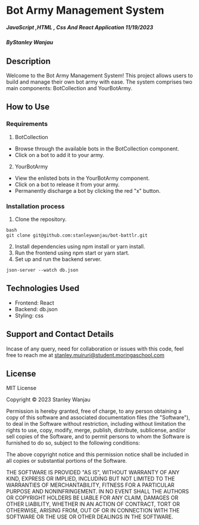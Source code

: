 # Bot Army Management System
##### JavaScript ,HTML , Css And React Application 11/19/2023  
##### By**Stanley Wanjau**

## Description
Welcome to the Bot Army Management System! This project allows users to build and manage their own bot army with ease. The system comprises two main components: BotCollection and YourBotArmy.
## How to Use
### Requirements
1.  BotCollection

* Browse through the available bots in the BotCollection component.
* Click on a bot to add it to your army.
2. YourBotArmy

* View the enlisted bots in the YourBotArmy component.
* Click on a bot to release it from your army.
* Permanently discharge a bot by clicking the red "x" button.

### Installation process
1. Clone the repository.
```
bash
git clone git@github.com:stanleywanjau/bot-battlr.git
```
   
2. Install dependencies using npm install or yarn install.
3. Run the frontend using npm start or yarn start.
4. Set up and run the backend server.
  ```
json-server --watch db.json
  ```
## Technologies Used
* Frontend: React
* Backend: db.json
* Styling: css

## Support and Contact Details
Incase of any query, need for collaboration or issues with this code, feel free to reach me at
stanley.muiruri@student.moringaschool.com

## License 
MIT License

Copyright &copy; 2023 Stanley Wanjau

Permission is hereby granted, free of charge, to any person obtaining a copy of this software and associated documentation files (the "Software"), to deal in the Software without restriction, including without limitation the rights to use, copy, modify, merge, publish, distribute, sublicense, and/or sell copies of the Software, and to permit persons to whom the Software is furnished to do so, subject to the following conditions:

The above copyright notice and this permission notice shall be included in all copies or substantial portions of the Software.

THE SOFTWARE IS PROVIDED "AS IS", WITHOUT WARRANTY OF ANY KIND, EXPRESS OR IMPLIED, INCLUDING BUT NOT LIMITED TO THE WARRANTIES OF MERCHANTABILITY, FITNESS FOR A PARTICULAR PURPOSE AND NONINFRINGEMENT. IN NO EVENT SHALL THE AUTHORS OR COPYRIGHT HOLDERS BE LIABLE FOR ANY CLAIM, DAMAGES OR OTHER LIABILITY, WHETHER IN AN ACTION OF CONTRACT, TORT OR OTHERWISE, ARISING FROM, OUT OF OR IN CONNECTION WITH THE SOFTWARE OR THE USE OR OTHER DEALINGS IN THE SOFTWARE.


